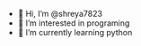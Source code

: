 - 👋 Hi, I’m @shreya7823
- 👀 I’m interested in programing
- 🌱 I’m currently learning python
  


<!---
shreya7823/shreya7823 is a ✨ special ✨ repository because its `README.md` (this file) appears on your GitHub profile.
You can click the Preview link to take a look at your changes.
--->
